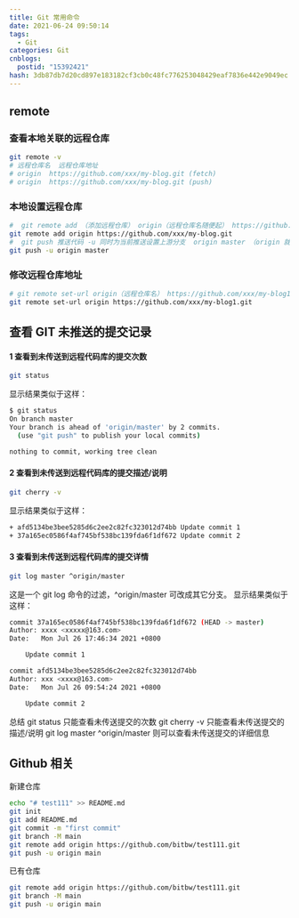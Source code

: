 ```yaml
---
title: Git 常用命令
date: 2021-06-24 09:50:14
tags:
  - Git
categories: Git
cnblogs:
  postid: "15392421"
hash: 3db87db7d20cd897e183182cf3cb0c48fc776253048429eaf7836e442e9049ec
---
```


## remote

### 查看本地关联的远程仓库

```bash
git remote -v
# 远程仓库名  远程仓库地址
# origin  https://github.com/xxx/my-blog.git (fetch)
# origin  https://github.com/xxx/my-blog.git (push)
```

### 本地设置远程仓库

```bash
#  git remote add （添加远程仓库） origin（远程仓库名随便起） https://github.com/xxx/my-blog.git （远程仓库地址）
git remote add origin https://github.com/xxx/my-blog.git
#  git push 推送代码 -u 同时为当前推送设置上游分支  origin master （origin 就是上面起的远程仓库名 master 分支名）
git push -u origin master
```

### 修改远程仓库地址

```bash
# git remote set-url origin（远程仓库名） https://github.com/xxx/my-blog1.git （远程仓库地址）
git remote set-url origin https://github.com/xxx/my-blog1.git

```

## 查看 GIT 未推送的提交记录

#### 1 查看到未传送到远程代码库的提交次数

```bash
git status
```

显示结果类似于这样：

```bash
$ git status
On branch master
Your branch is ahead of 'origin/master' by 2 commits.
  (use "git push" to publish your local commits)

nothing to commit, working tree clean
```

#### 2 查看到未传送到远程代码库的提交描述/说明

```bash
git cherry -v
```

显示结果类似于这样：

```bash
+ afd5134be3bee5285d6c2ee2c82fc323012d74bb Update commit 1
+ 37a165ec0586f4af745bf538bc139fda6f1df672 Update commit 2
```

#### 3 查看到未传送到远程代码库的提交详情

```bash
git log master ^origin/master
```

这是一个 git log 命令的过滤，^origin/master 可改成其它分支。
显示结果类似于这样：

```bash
commit 37a165ec0586f4af745bf538bc139fda6f1df672 (HEAD -> master)
Author: xxxx <xxxxx@163.com>
Date:   Mon Jul 26 17:46:34 2021 +0800

    Update commit 1

commit afd5134be3bee5285d6c2ee2c82fc323012d74bb
Author: xxx <xxxx@163.com>
Date:   Mon Jul 26 09:54:24 2021 +0800

    Update commit 2
```

总结
git status 只能查看未传送提交的次数
git cherry -v 只能查看未传送提交的描述/说明
git log master ^origin/master 则可以查看未传送提交的详细信息

## Github 相关

新建仓库

```bash
echo "# test111" >> README.md
git init
git add README.md
git commit -m "first commit"
git branch -M main
git remote add origin https://github.com/bitbw/test111.git
git push -u origin main
```

已有仓库

```bash
git remote add origin https://github.com/bitbw/test111.git
git branch -M main
git push -u origin main
```
